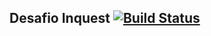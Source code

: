 ## Desafio Inquest [![Build Status](https://travis-ci.org/Christian-Oliveira/desafio-inquest.svg?branch=master)](https://travis-ci.org/Christian-Oliveira/desafio-inquest)